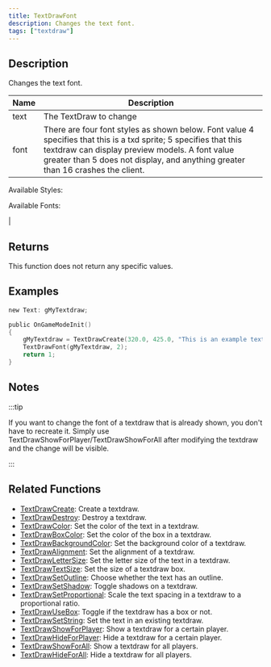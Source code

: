 ```yaml
---
title: TextDrawFont
description: Changes the text font.
tags: ["textdraw"]
---
```


## Description

Changes the text font.

| Name | Description                                                                                                                                                                                                                                            |
| ---- | ------------------------------------------------------------------------------------------------------------------------------------------------------------------------------------------------------------------------------------------------------ |
| text | The TextDraw to change                                                                                                                                                                                                                                 |
| font | There are four font styles as shown below. Font value 4 specifies that this is a txd sprite; 5 specifies that this textdraw can display preview models. A font value greater than 5 does not display, and anything greater than 16 crashes the client. |

Available Styles:

Available Fonts:

|

## Returns

This function does not return any specific values.

## Examples

```c
new Text: gMyTextdraw;

public OnGameModeInit()
{
    gMyTextdraw = TextDrawCreate(320.0, 425.0, "This is an example textdraw");
    TextDrawFont(gMyTextdraw, 2);
    return 1;
}
```

## Notes

:::tip

If you want to change the font of a textdraw that is already shown, you don't have to recreate it. Simply use TextDrawShowForPlayer/TextDrawShowForAll after modifying the textdraw and the change will be visible.

:::

## Related Functions

- [TextDrawCreate](TextDrawCreate): Create a textdraw.
- [TextDrawDestroy](TextDrawDestroy): Destroy a textdraw.
- [TextDrawColor](TextDrawColor): Set the color of the text in a textdraw.
- [TextDrawBoxColor](TextDrawBoxColor): Set the color of the box in a textdraw.
- [TextDrawBackgroundColor](TextDrawBackgroundColor): Set the background color of a textdraw.
- [TextDrawAlignment](TextDrawAlignment): Set the alignment of a textdraw.
- [TextDrawLetterSize](TextDrawLetterSize): Set the letter size of the text in a textdraw.
- [TextDrawTextSize](TextDrawTextSize): Set the size of a textdraw box.
- [TextDrawSetOutline](TextDrawSetOutline): Choose whether the text has an outline.
- [TextDrawSetShadow](TextDrawSetShadow): Toggle shadows on a textdraw.
- [TextDrawSetProportional](TextDrawSetProportional): Scale the text spacing in a textdraw to a proportional ratio.
- [TextDrawUseBox](TextDrawUseBox): Toggle if the textdraw has a box or not.
- [TextDrawSetString](TextDrawSetString): Set the text in an existing textdraw.
- [TextDrawShowForPlayer](TextDrawShowForPlayer): Show a textdraw for a certain player.
- [TextDrawHideForPlayer](TextDrawHideForPlayer): Hide a textdraw for a certain player.
- [TextDrawShowForAll](TextDrawShowForAll): Show a textdraw for all players.
- [TextDrawHideForAll](TextDrawHideForAll): Hide a textdraw for all players.
